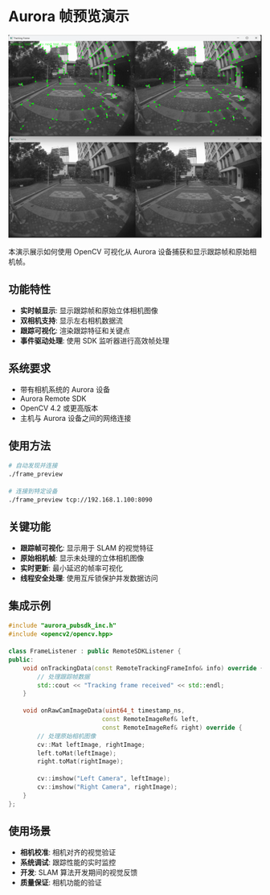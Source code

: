 # Aurora 帧预览演示

![Frame Preview Demo](../../res/demo_tracking_prev_full.png)

本演示展示如何使用 OpenCV 可视化从 Aurora 设备捕获和显示跟踪帧和原始相机帧。

## 功能特性

- **实时帧显示**: 显示跟踪帧和原始立体相机图像
- **双相机支持**: 显示左右相机数据流
- **跟踪可视化**: 渲染跟踪特征和关键点
- **事件驱动处理**: 使用 SDK 监听器进行高效帧处理

## 系统要求

- 带有相机系统的 Aurora 设备
- Aurora Remote SDK
- OpenCV 4.2 或更高版本
- 主机与 Aurora 设备之间的网络连接

## 使用方法

```bash
# 自动发现并连接
./frame_preview

# 连接到特定设备
./frame_preview tcp://192.168.1.100:8090
```

## 关键功能

- **跟踪帧可视化**: 显示用于 SLAM 的视觉特征
- **原始相机帧**: 显示未处理的立体相机图像
- **实时更新**: 最小延迟的帧率可视化
- **线程安全处理**: 使用互斥锁保护并发数据访问

## 集成示例

```cpp
#include "aurora_pubsdk_inc.h"
#include <opencv2/opencv.hpp>

class FrameListener : public RemoteSDKListener {
public:
    void onTrackingData(const RemoteTrackingFrameInfo& info) override {
        // 处理跟踪帧数据
        std::cout << "Tracking frame received" << std::endl;
    }
    
    void onRawCamImageData(uint64_t timestamp_ns, 
                          const RemoteImageRef& left, 
                          const RemoteImageRef& right) override {
        // 处理原始相机图像
        cv::Mat leftImage, rightImage;
        left.toMat(leftImage);
        right.toMat(rightImage);
        
        cv::imshow("Left Camera", leftImage);
        cv::imshow("Right Camera", rightImage);
    }
};
```

## 使用场景

- **相机校准**: 相机对齐的视觉验证
- **系统调试**: 跟踪性能的实时监控
- **开发**: SLAM 算法开发期间的视觉反馈
- **质量保证**: 相机功能的验证